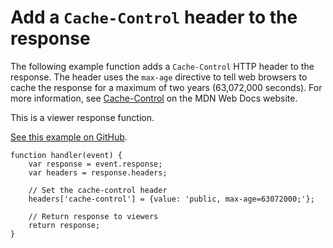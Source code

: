 # Add a `Cache-Control` header to the response<a name="example-function-add-cache-control-header"></a>

The following example function adds a `Cache-Control` HTTP header to the response\. The header uses the `max-age` directive to tell web browsers to cache the response for a maximum of two years \(63,072,000 seconds\)\. For more information, see [Cache\-Control](https://developer.mozilla.org/en-US/docs/Web/HTTP/Headers/Cache-Control) on the MDN Web Docs website\.

This is a viewer response function\.

[See this example on GitHub](https://github.com/aws-samples/amazon-cloudfront-functions/tree/main/add-cache-control-header)\.

```
function handler(event) {
    var response = event.response;
    var headers = response.headers;

    // Set the cache-control header
    headers['cache-control'] = {value: 'public, max-age=63072000;'};

    // Return response to viewers
    return response;
}
```